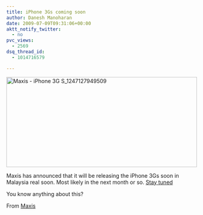 ```yaml
---
title: iPhone 3Gs coming soon
author: Danesh Manoharan
date: 2009-07-09T09:31:06+00:00
aktt_notify_twitter:
  - no
pvc_views:
  - 2569
dsq_thread_id:
  - 1014716579

---
```

[<img loading="lazy" class="alignnone size-medium wp-image-1631" title="Maxis - iPhone 3G S_1247127949509" src="/wp-content/uploads/2009/07/Maxis-iPhone-3G-S_1247127949509-500x236.png" alt="Maxis - iPhone 3G S_1247127949509" width="500" height="236" srcset="/wp-content/uploads/2009/07/Maxis-iPhone-3G-S_1247127949509-500x236.png 500w, /wp-content/uploads/2009/07/Maxis-iPhone-3G-S_1247127949509.png 730w" sizes="(max-width: 500px) 100vw, 500px" />][1]

Maxis has announced that it will be releasing the iPhone 3Gs soon in Malaysia real soon. Most likely in the next month or so. [Stay tuned][2]

You know anything about this?

From [Maxis][2]

 [1]: /wp-content/uploads/2009/07/Maxis-iPhone-3G-S_1247127949509.png
 [2]: http://www.maxis.com.my/iphone3gs/index.asp